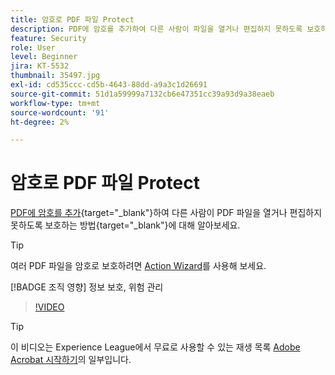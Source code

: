```yaml
---
title: 암호로 PDF 파일 Protect
description: PDF에 암호를 추가하여 다른 사람이 파일을 열거나 편집하지 못하도록 보호하는 방법을 알아봅니다
feature: Security
role: User
level: Beginner
jira: KT-5532
thumbnail: 35497.jpg
exl-id: cd535ccc-cd5b-4643-88dd-a9a3c1d26691
source-git-commit: 51d1a59999a7132cb6e47351cc39a93d9a38eaeb
workflow-type: tm+mt
source-wordcount: '91'
ht-degree: 2%

---
```


# 암호로 PDF 파일 Protect

[PDF에 암호를 추가](https://www.adobe.com/kr/acrobat/online/password-protect-pdf.html){target="_blank"}하여 다른 사람이 PDF 파일을 열거나 편집하지 못하도록 보호하는 방법[](https://www.adobe.com/acrobat/online/pdf-editor.html){target="_blank"}에 대해 알아보세요.

>[!TIP]
>
>여러 PDF 파일을 암호로 보호하려면 [Action Wizard](../advanced-tasks/action.md)를 사용해 보세요.

[!BADGE 조직 영향]
정보 보호, 위험 관리

>[!VIDEO](https://video.tv.adobe.com/v/35497?quality=12&learn=on&hidetitle=true)

>[!TIP]
>
이 비디오는 Experience League에서 무료로 사용할 수 있는 재생 목록 [Adobe Acrobat 시작하기](https://experienceleague.adobe.com/en/playlists/acrobat-get-started-business-users)의 일부입니다.